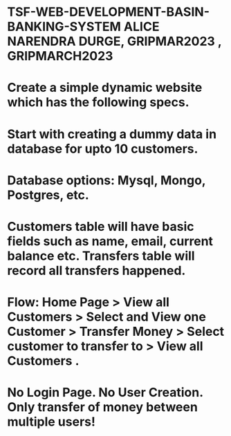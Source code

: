 # TSF-WEB-DEVELOPMENT-BASIN-BANKING-SYSTEM ALICE NARENDRA DURGE, GRIPMAR2023 , GRIPMARCH2023

# Create a simple dynamic website which has the following specs.
# Start with creating a dummy data in database for upto 10 customers. 
# Database options: Mysql, Mongo, Postgres, etc. 
# Customers table will have basic fields such as name, email, current balance etc. Transfers table will record all transfers happened.
# Flow: Home Page > View all Customers > Select and View one Customer > Transfer Money > Select customer to transfer to > View all Customers . 
# No Login Page. No User Creation. Only transfer of money between multiple users!
